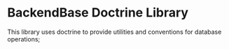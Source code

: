 # BackendBase Doctrine Library

This library uses doctrine to provide utilities and conventions for database operations; 
